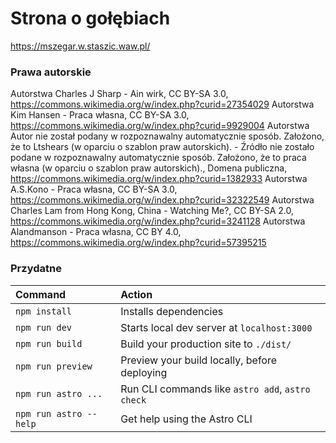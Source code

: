 # Strona o gołębiach
https://mszegar.w.staszic.waw.pl/

### Prawa autorskie

Autorstwa Charles J Sharp - Ain wirk, CC BY-SA 3.0, https://commons.wikimedia.org/w/index.php?curid=27354029
Autorstwa Kim Hansen - Praca własna, CC BY-SA 3.0, https://commons.wikimedia.org/w/index.php?curid=9929004
Autorstwa Autor nie został podany w rozpoznawalny automatycznie sposób. Założono, że to Ltshears (w oparciu o szablon praw autorskich). - Źródło nie zostało podane w rozpoznawalny automatycznie sposób. Założono, że to praca własna (w oparciu o szablon praw autorskich)., Domena publiczna, https://commons.wikimedia.org/w/index.php?curid=1382933
Autorstwa A.S.Kono - Praca własna, CC BY-SA 3.0, https://commons.wikimedia.org/w/index.php?curid=32322549
Autorstwa Charles Lam from Hong Kong, China - Watching Me?, CC BY-SA 2.0, https://commons.wikimedia.org/w/index.php?curid=3241128
Autorstwa Alandmanson - Praca własna, CC BY 4.0, https://commons.wikimedia.org/w/index.php?curid=57395215

### Przydatne

| Command                | Action                                           |
| :--------------------- | :----------------------------------------------- |
| `npm install`          | Installs dependencies                            |
| `npm run dev`          | Starts local dev server at `localhost:3000`      |
| `npm run build`        | Build your production site to `./dist/`          |
| `npm run preview`      | Preview your build locally, before deploying     |
| `npm run astro ...`    | Run CLI commands like `astro add`, `astro check` |
| `npm run astro --help` | Get help using the Astro CLI                     |
